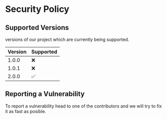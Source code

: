 # Security Policy

## Supported Versions

versions of our project which are
currently being supported.

| Version |      Supported    |
| ------- | ------------------|
| 1.0.0   |         ❌        |
| 1.0.1   |         ❌        |
| 2.0.0   |         ✅        |


## Reporting a Vulnerability

To report a vulnerability head to one of the contributors and we will try to fix it as fast as posible.
